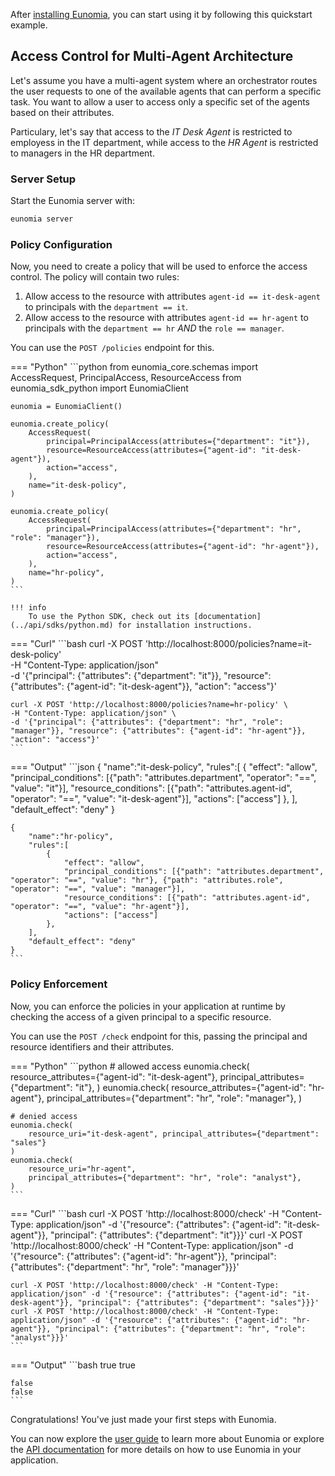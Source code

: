 After [installing Eunomia](installation.md), you can start using it by following this quickstart example.

## Access Control for Multi-Agent Architecture

Let's assume you have a multi-agent system where an orchestrator routes the user requests to one of the available agents that can perform a specific task. You want to allow a user to access only a specific set of the agents based on their attributes.

Particulary, let's say that access to the _IT Desk Agent_ is restricted to employess in the IT department, while access to the _HR Agent_ is restricted to managers in the HR department.

### Server Setup

Start the Eunomia server with:

```bash
eunomia server
```

### Policy Configuration

Now, you need to create a policy that will be used to enforce the access control. The policy will contain two rules:

1. Allow access to the resource with attributes `agent-id == it-desk-agent` to principals with the `department == it`.
2. Allow access to the resource with attributes `agent-id == hr-agent` to principals with the `department == hr` _AND_ the `role == manager`.

You can use the `POST /policies` endpoint for this.

=== "Python"
    ```python
    from eunomia_core.schemas import AccessRequest, PrincipalAccess, ResourceAccess
    from eunomia_sdk_python import EunomiaClient

    eunomia = EunomiaClient()

    eunomia.create_policy(
        AccessRequest(
            principal=PrincipalAccess(attributes={"department": "it"}),
            resource=ResourceAccess(attributes={"agent-id": "it-desk-agent"}),
            action="access",
        ),
        name="it-desk-policy",
    )

    eunomia.create_policy(
        AccessRequest(
            principal=PrincipalAccess(attributes={"department": "hr", "role": "manager"}),
            resource=ResourceAccess(attributes={"agent-id": "hr-agent"}),
            action="access",
        ),
        name="hr-policy",
    )
    ```

    !!! info
        To use the Python SDK, check out its [documentation](../api/sdks/python.md) for installation instructions.

=== "Curl"
    ```bash
    curl -X POST 'http://localhost:8000/policies?name=it-desk-policy' \
    -H "Content-Type: application/json" \
    -d '{"principal": {"attributes": {"department": "it"}}, "resource": {"attributes": {"agent-id": "it-desk-agent"}}, "action": "access"}'

    curl -X POST 'http://localhost:8000/policies?name=hr-policy' \
    -H "Content-Type: application/json" \
    -d '{"principal": {"attributes": {"department": "hr", "role": "manager"}}, "resource": {"attributes": {"agent-id": "hr-agent"}}, "action": "access"}'
    ```

=== "Output"
    ```json
    {
        "name":"it-desk-policy",
        "rules":[
            {
                "effect": "allow",
                "principal_conditions": [{"path": "attributes.department", "operator": "==", "value": "it"}],
                "resource_conditions": [{"path": "attributes.agent-id", "operator": "==", "value": "it-desk-agent"}],
                "actions": ["access"]
            },
        ],
        "default_effect": "deny"
    }

    {
        "name":"hr-policy",
        "rules":[
            {
                "effect": "allow",
                "principal_conditions": [{"path": "attributes.department", "operator": "==", "value": "hr"}, {"path": "attributes.role", "operator": "==", "value": "manager"}],
                "resource_conditions": [{"path": "attributes.agent-id", "operator": "==", "value": "hr-agent"}],
                "actions": ["access"]
            },
        ],
        "default_effect": "deny"
    }
    ```

### Policy Enforcement

Now, you can enforce the policies in your application at runtime by checking the access of a given principal to a specific resource.

You can use the `POST /check` endpoint for this, passing the principal and resource identifiers and their attributes.

=== "Python"
    ```python
    # allowed access
    eunomia.check(
        resource_attributes={"agent-id": "it-desk-agent"},
        principal_attributes={"department": "it"},
    )
    eunomia.check(
        resource_attributes={"agent-id": "hr-agent"},
        principal_attributes={"department": "hr", "role": "manager"},
    )

    # denied access
    eunomia.check(
        resource_uri="it-desk-agent", principal_attributes={"department": "sales"}
    )
    eunomia.check(
        resource_uri="hr-agent",
        principal_attributes={"department": "hr", "role": "analyst"},
    )
    ```

=== "Curl"
    ```bash
    curl -X POST 'http://localhost:8000/check' -H "Content-Type: application/json" -d '{"resource": {"attributes": {"agent-id": "it-desk-agent"}}, "principal": {"attributes": {"department": "it"}}}'
    curl -X POST 'http://localhost:8000/check' -H "Content-Type: application/json" -d '{"resource": {"attributes": {"agent-id": "hr-agent"}}, "principal": {"attributes": {"department": "hr", "role": "manager"}}}'

    curl -X POST 'http://localhost:8000/check' -H "Content-Type: application/json" -d '{"resource": {"attributes": {"agent-id": "it-desk-agent"}}, "principal": {"attributes": {"department": "sales"}}}'
    curl -X POST 'http://localhost:8000/check' -H "Content-Type: application/json" -d '{"resource": {"attributes": {"agent-id": "hr-agent"}}, "principal": {"attributes": {"department": "hr", "role": "analyst"}}}'
    ```

=== "Output"
    ```bash
    true
    true

    false
    false
    ```

Congratulations! You've just made your first steps with Eunomia.

You can now explore the [user guide](user_guide/index.md) to learn more about Eunomia or explore the [API documentation](../api/index.md) for more details on how to use Eunomia in your application.
